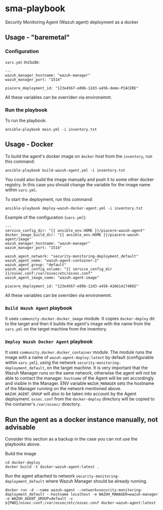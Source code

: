 # sma-playbook

Security Monitoring Agent (Wazuh agent) deployment as a docker

## Usage - "baremetal"

### Configuration

`vars.yml` include:

```
---
wazuh_manager_hostname: "wazuh-manager"
wazuh_manager_port: "1514"

piacere_deployment_id: "123e4567-e89b-12d3-a456-demo-PIACERE"
```

All these variables can be overriden via environemnt. 

### Run the playbook

To run the playbook:

```
ansible-playbook main.yml -i inventory.txt
```

## Usage - Docker

To build the agent's docker image on `docker` host from the `inventory`, run this command:

```
ansible-playbook build-wazuh-agent.yml -i inventory.txt
```

You could also build the image manually and push it to some other docker registry. In this case you should change the variable for the image name within `vars.yml`.

To start the deployment, run this command:

```
ansible-playbook deploy-wazuh-docker-agent.yml -i inventory.txt
```

Example of the configuration (`vars.yml`):

```
---
service_config_dir: "{{ ansible_env.HOME }}/piacere-wazuh-agent"
docker_image_build_dir: "{{ ansible_env.HOME }}/piacere-wazuh-agent/image"
wazuh_manager_hostname: "wazuh-manager"
wazuh_manager_port: "1514"

wazuh_agent_network: "security-monitoring-deployment_default"
wazuh_agent_name: "wazuh-agent-container-2"
wazuh_agent_group: "default"
wazuh_agent_config_volume: "{{ service_config_dir }}/ossec.conf:/var/ossec/etc/ossec.conf"
wazuh_agent_image_name: "wazuh-agent-image"

piacere_deployment_id: "123e4567-e89b-12d3-a456-426614174002"
```

All these variables can be overriden via environemnt. 

### `Build Wazuh Agent` playbook

It uses `community.docker.docker_image` module. It copies `docker-deploy` dir to the target and then it builds the agent's image with the name from the `vars.yml` on the target machine from the inventory. 

### `Deploy Wazuh Docker Agent` playbook

It uses `community.docker.docker_container` module.  The module runs the image with a name of `wazuh-agent-deploy:latest` by default (configurable within `vars.yml`), using the network `security-monitoring-deployment_default`, on the target machine. It is very important that the Wazuh Manager runs on the same network, otherwise the agent will not be able to contact the manager. `hostname` of the Agent will be set accordingly and visible in the Manager. ENV variable `WAZUH_MANAGER` sets the hostname of the Manager running on the network mentioned above. `WAZUH_AGENT_GROUP` will also to be taken into account by the Agent deployment. `ossec.conf` from the `docker-deploy` directory will be copied to the container's `/var/ossec/` directory. 

## Run the agent as a docker instance manually, not advisable

Consider this section as a backup in the case you can not use the playbooks above. 

Build the image

```
cd docker-deploy
docker build -t docker-wazuh-agent:latest .
```

Run the agent attached to network `security-monitoring-deployment_default` where Wazuh Manager should be already running.

```
docker run -d --name wazuh-agent --network=security-monitoring-deployment_default --hostname localhost -e WAZUH_MANAGER=wazuh-manager -e WAZUH_AGENT_GROUP=default -v ${PWD}/ossec.conf:/var/ossec/etc/ossec.conf docker-wazuh-agent:latest
```